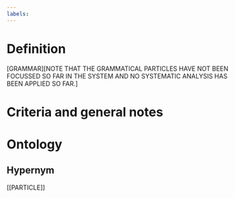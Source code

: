 ```yaml
---
labels: 
---
```


# Definition
[GRAMMAR][NOTE THAT THE GRAMMATICAL PARTICLES HAVE NOT BEEN FOCUSSED SO FAR IN THE SYSTEM AND NO SYSTEMATIC ANALYSIS HAS BEEN APPLIED SO FAR.]
# Criteria and general notes
# Ontology

## Hypernym
[[PARTICLE]]